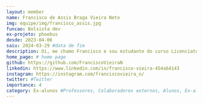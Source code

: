 ```yaml
---
layout: member
name: Francisco de Assis Braga Vieira Neto
img: equipe/img/francisco_assis.jpg
funcao: Bolsista dev
ex-projeto: phoebus
desde: 2023-04-06
saiu: 2024-03-29 #data de fim
description: Oi, me chamo Francisco e sou estudante do curso Licenciatura de Ciências da Computação na Universidade Federal da Paraíba (UFPB) - Campus IV, em Rio Tinto-PB. Atualmente,trabalho em projetos que incluem o desenvolvimento de aplicativos Android no projeto Phoebus, bem como programando com Node.js e mongoDB. Possuo habilidades em Java, Spring Boot, PostgresSQL e React Native, mas estou sempre em busca de aprender novas habilidades e aprimorar minhas capacidades. Nos fins de semana, adoro relaxar jogando com amigos ou assistindo a filmes e séries.
home_page: # home page
github: https://github.com/FranciscoVieiraN
linkedin: https://www.linkedin.com/in/francisco-vieira-454a64143
instagram: https://instagram.com/franciscovieira_n/
twitter: #Twitter
importance: 4
category: Ex-alunos #Professores, Colaboradores externos, Alunos, Ex-alunos
---
```

